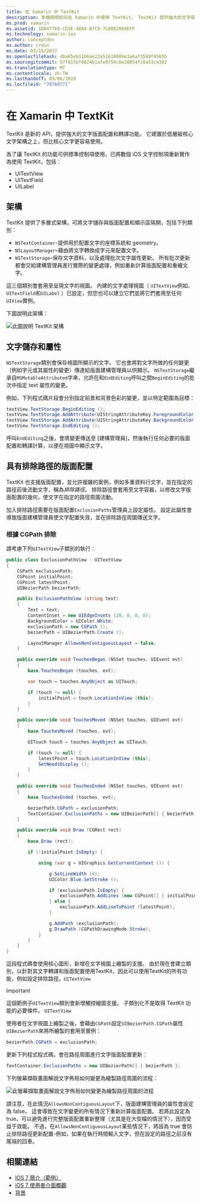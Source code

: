 ```yaml
---
title: 在 Xamarin 中 TextKit
description: 本檔說明如何在 Xamarin 中使用 TextKit。 TextKit 提供強大的文字版面配置和呈現功能。
ms.prod: xamarin
ms.assetid: 1D0477E8-CD1E-48A9-B7C8-7CA892069EFF
ms.technology: xamarin-ios
author: conceptdev
ms.author: crdun
ms.date: 03/19/2017
ms.openlocfilehash: dba65eb11b6ae22a51610804e3a6a73549f4565b
ms.sourcegitcommit: 57f815bf0024b1afe9754c0e28054fc0a53ce302
ms.translationtype: MT
ms.contentlocale: zh-TW
ms.lasthandoff: 09/06/2019
ms.locfileid: "70769771"
---
```

# <a name="textkit-in-xamarinios"></a>在 Xamarin 中 TextKit

TextKit 是新的 API，提供強大的文字版面配置和轉譯功能。 它建置於低層級核心文字架構之上，但比核心文字更容易使用。

為了讓 TextKit 的功能可供標準控制項使用，已將數個 iOS 文字控制項重新實作為使用 TextKit，包括：

- UITextView
- UITextField
- UILabel

## <a name="architecture"></a>架構

TextKit 提供了多層式架構，可將文字儲存與版面配置和顯示區隔開，包括下列類別：

- `NSTextContainer`-提供用於配置文字的座標系統和 geometry。
- `NSLayoutManager`–藉由將文字轉換成字元來配置文字。
- `NSTextStorage`–保存文字資料，以及處理批次文字屬性更新。 所有批次更新都會交給建構管理員進行實際的變更處理，例如重新計算版面配置和重繪文字。

這三個類別會套用至呈現文字的視圖。 內建的文字處理視圖（ `UITextView`例如、 `UITextField`和`UILabel` ）已設定，但您也可以建立它們並將它們套用至任何`UIView`實例。

下圖說明此架構：

 ![](textkit-images/textkitarch.png "此圖說明 TextKit 架構")

## <a name="text-storage-and-attributes"></a>文字儲存和屬性

`NSTextStorage`類別會保存視圖所顯示的文字。 它也會將對文字所做的任何變更（例如字元或其屬性的變更）傳達給版面建構管理員以供顯示。 `NSTextStorage`繼承自`MSMutableAttributed`字串，允許在和`EndEditing`呼叫之間`BeginEditing`的批次中指定 text 屬性的變更。

例如，下列程式碼片段會分別指定前景和背景色彩的變更，並以特定範圍為目標：

```csharp
textView.TextStorage.BeginEditing ();
textView.TextStorage.AddAttribute(UIStringAttributeKey.ForegroundColor, UIColor.Green, new NSRange(200, 400));
textView.TextStorage.AddAttribute(UIStringAttributeKey.BackgroundColor, UIColor.Black, new NSRange(210, 300));
textView.TextStorage.EndEditing ();
```

呼叫`EndEditing`之後，會將變更傳送至 [建構管理員]，然後執行任何必要的版面配置和轉譯計算，以便在視圖中顯示文字。

## <a name="layout-with-exclusion-path"></a>具有排除路徑的版面配置

TextKit 也支援版面配置，並允許複雜的案例，例如多重資料行文字，並在指定的路徑前後流動文字，稱為*排除路徑*。 排除路徑會套用至文字容器，以修改文字版面配置的幾何，使文字在指定的路徑周圍流動。

加入排除路徑需要在版面配置`ExclusionPaths`管理員上設定屬性。 設定此屬性會導致版面建構管理員使文字配置失效，並在排除路徑周圍傳送文字。

### <a name="exclusion-based-on-a-cgpath"></a>根據 CGPath 排除

請考慮下列`UITextView`子類別的執行：

```csharp
public class ExclusionPathView : UITextView
{
    CGPath exclusionPath;
    CGPoint initialPoint;
    CGPoint latestPoint;
    UIBezierPath bezierPath;

    public ExclusionPathView (string text)
    {
        Text = text;
        ContentInset = new UIEdgeInsets (20, 0, 0, 0);
        BackgroundColor = UIColor.White;
        exclusionPath = new CGPath ();
        bezierPath = UIBezierPath.Create ();

        LayoutManager.AllowsNonContiguousLayout = false;
    }

    public override void TouchesBegan (NSSet touches, UIEvent evt)
    {
        base.TouchesBegan (touches, evt);

        var touch = touches.AnyObject as UITouch;

        if (touch != null) {
            initialPoint = touch.LocationInView (this);
        }
    }

    public override void TouchesMoved (NSSet touches, UIEvent evt)
    {
        base.TouchesMoved (touches, evt);

        UITouch touch = touches.AnyObject as UITouch;

        if (touch != null) {
            latestPoint = touch.LocationInView (this);
            SetNeedsDisplay ();
        }
    }

    public override void TouchesEnded (NSSet touches, UIEvent evt)
    {
        base.TouchesEnded (touches, evt);

        bezierPath.CGPath = exclusionPath;
        TextContainer.ExclusionPaths = new UIBezierPath[] { bezierPath };
    }

    public override void Draw (CGRect rect)
    {
        base.Draw (rect);

        if (!initialPoint.IsEmpty) {

            using (var g = UIGraphics.GetCurrentContext ()) {

                g.SetLineWidth (4);
                UIColor.Blue.SetStroke ();

                if (exclusionPath.IsEmpty) {
                    exclusionPath.AddLines (new CGPoint[] { initialPoint, latestPoint });
                } else {
                    exclusionPath.AddLineToPoint (latestPoint);
                }

                g.AddPath (exclusionPath);
                g.DrawPath (CGPathDrawingMode.Stroke);
            }
        }
    }
}
```

這段程式碼會使用核心圖形，新增在文字視圖上繪製的支援。 由於現在會建立類別，以針對其文字轉譯和版面配置使用TextKit，因此可以使用TextKit的所有功能，例如設定排除路徑。`UITextView`

> [!IMPORTANT]
> 這個範例子`UITextView`類別會新增觸控繪圖支援。 子類別化不是取得 TextKit 功能的必要條件。 `UITextView`

使用者在文字視圖上繪製之後，會藉由`CGPath`設定`UIBezierPath.CGPath`屬性`UIBezierPath`來將所繪製的套用至實例：

```csharp
bezierPath.CGPath = exclusionPath;
```

更新下列程式程式碼，會在路徑周圍進行文字版面配置更新：

```csharp
TextContainer.ExclusionPaths = new UIBezierPath[] { bezierPath };
```

下列螢幕擷取畫面解說文字佈局如何變更為繪製路徑周圍的流程：

<!-- ![](textkit-images/exclusionpath1.png "This screenshot illustrates how the text layout changes to flow around the drawn path")-->
![](textkit-images/exclusionpath2.png "此螢幕擷取畫面解說文字佈局如何變更為繪製路徑周圍的流程")

請注意，在此情況`AllowsNonContiguousLayout`下，版面建構管理員的屬性會設定為 false。 這會導致在文字變更的所有情況下重新計算版面配置。 若將此設定為 true，可以避免進行完整版面配置重新整理（尤其是在大型檔的情況下），因而受益于效能。 不過，在`AllowsNonContiguousLayout`某些情況下，將設為 true 會防止排除路徑更新配置-例如，如果在執行時間輸入文字，但在設定的路徑之前沒有尾端的回車。

## <a name="related-links"></a>相關連結

- [IOS 7 簡介（範例）](https://docs.microsoft.com/samples/xamarin/ios-samples/introtoios7)
- [iOS 7 使用者介面概觀](~/ios/platform/introduction-to-ios7/ios7-ui.md)
- [背景](~/ios/app-fundamentals/backgrounding/index.md)
